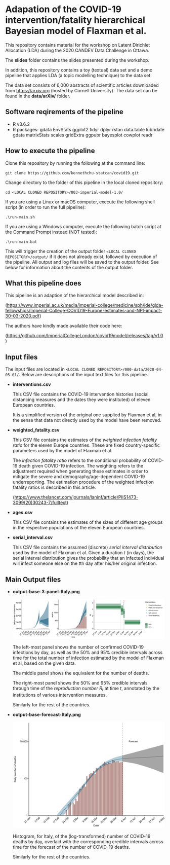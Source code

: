 
Adapation of the COVID-19 intervention/fatality hierarchical Bayesian model of Flaxman et al.
=============================================================================================

This repository contains material for the workshop on
Latent Dirichlet Allocation (LDA) during the 2020 CANDEV Data Challenge in Ottawa.

The __slides__ folder contains the slides presented during the workshop.

In addition, this repository contains a toy (textual) data set and
a demo pipeline that applies LDA (a topic modelling technique) to the data set.

The data set consists of 6,000 abstracts of scientific articles downloaded
from https://arxiv.org (hosted by Cornell University).
The data set can be found in the __data/arXiv/__ folder.

Software reqirements of the pipeline
------------------------------------
*  R v3.6.2
*  R packages: gdata EnvStats ggplot2 tidyr dplyr rstan data.table lubridate gdata matrixStats scales gridExtra ggpubr bayesplot cowplot readr

How to execute the pipeline
---------------------------
Clone this repository by running the following at the command line:

```
git clone https://github.com/kennethchu-statcan/covid19.git
```

Change directory to the folder of this pipeline in the local cloned repository:

```
cd <LOCAL CLONED REPOSITORY>/003-imperial-model-1.0/
```

If you are using a Linux or macOS computer, execute the following shell script (in order to run the full pipeline):

```
.\run-main.sh
```

If you are using a Windows computer, execute the following batch script at the Command Prompt instead (NOT tested):

```
.\run-main.bat
```

This will trigger the creation of the output folder
`<LOCAL CLONED REPOSITORY>/output/`
if it does not already exist, followed by execution of the pipeline.
All output and log files will be saved to the output folder.
See below for information about the contents of the output folder.

What this pipeline does
-----------------------
This pipeline is an adaption of the hierarchical model described in:

(https://www.imperial.ac.uk/media/imperial-college/medicine/sph/ide/gida-fellowships/Imperial-College-COVID19-Europe-estimates-and-NPI-impact-30-03-2020.pdf)

The authors have kindly made available their code here:

(https://github.com/ImperialCollegeLondon/covid19model/releases/tag/v1.0)

Input files
-----------
The input files are located in
`<LOCAL CLONED REPOSITORY>/000-data/2020-04-05.01/`.
Below are descriptions of the input text files for this pipeline.

* __interventions.csv__

    This CSV file contains the COVID-19 intervention histories 
    (social distancing measures and the dates they were instituted)
    of eleven European countries.
    
    It is a simplified version of the original one supplied
    by Flaxman et al, in the sense that data not directly used
    by the model have been removed.

* __weighted\_fatality.csv__

    This CSV file contains the estimates of the
    _weighted infection fatality ratio_
    for the eleven Europe countries.
    These are fixed country-specific parameters used by the model
    of Flaxman et al.

    The *infection fatality ratio* refers to the conditional probability
    of COVID-19 death given COVID-19 infection.
    The weighting refers to the adjustment required when generating
    these estimates in order to mitigate the severe and
    demography/age-dependent COVID-19 underreporting.
    The estimation procedure of the weighted infection fatality
    ratios is described in this article:

    (https://www.thelancet.com/journals/laninf/article/PIIS1473-3099(20)30243-7/fulltext)

* __ages.csv__

    This CSV file contains the estimates of the sizes of different age groups
    in the respective populations of the eleven European countries.

* __serial\_interval.csv__

    This CSV file contains the assumed (discrete) *serial interval distribution*
    used by the model of Flaxman et al.
    Given a duration $t$ (in days), the serial interval distribution gives
    the probability that an infected individual will infect someone else
    on the $t$th day after his/her original infection.

Main Output files
-----------------

* __output-base-3-panel-Italy.png__


    ![three-panel plot, Italy](./figures/output-base-3-panel-Italy.png)

    The left-most panel shows the number of confirmed COVID-19 infections by day,
    as well as the 50% and 95% credible intervals across time
    for the total number of infection estimated by the model
    of Flaxman et al, based on the given data.

    The middle panel shows the equivalent for the number of deaths.

    The right-most panel shows the 50% and 95% credible intervals through time
    of the *reproduction number* $R_{t}$ at time $t$, annotated by the institutions
    of various intervention measures.

    Similarly for the rest of the countries.

* __output-base-forecast-Italy.png__

    <img src="./figures/output-base-forecast-Italy.png" width="750">

    Histogram, for Italy, of
    the (log-transformed) number of COVID-19 deaths by day,
    overlaid with the corresponding credible intervals across time
    for the forecast of the number of COVID-19 deaths.

    Similarly for the rest of the countries.

